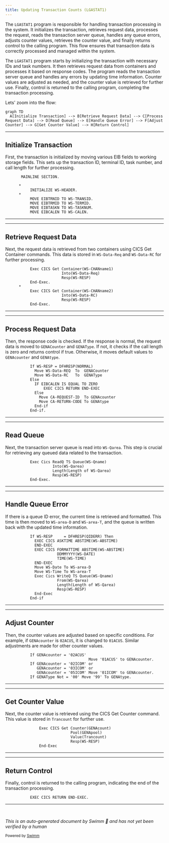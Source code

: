 ```yaml
---
title: Updating Transaction Counts (LGASTAT1)
---
```

The <SwmToken path="base/src/lgastat1.cbl" pos="7:6:6" line-data="       PROGRAM-ID. LGASTAT1.">`LGASTAT1`</SwmToken> program is responsible for handling transaction processing in the system. It initializes the transaction, retrieves request data, processes the request, reads the transaction server queue, handles any queue errors, adjusts counter values, retrieves the counter value, and finally returns control to the calling program. This flow ensures that transaction data is correctly processed and managed within the system.

The <SwmToken path="base/src/lgastat1.cbl" pos="7:6:6" line-data="       PROGRAM-ID. LGASTAT1.">`LGASTAT1`</SwmToken> program starts by initializing the transaction with necessary IDs and task numbers. It then retrieves request data from containers and processes it based on response codes. The program reads the transaction server queue and handles any errors by updating time information. Counter values are adjusted as needed, and the counter value is retrieved for further use. Finally, control is returned to the calling program, completing the transaction processing.

Lets' zoom into the flow:

```mermaid
graph TD
  A[Initialize Transaction] --> B[Retrieve Request Data] --> C[Process Request Data] --> D[Read Queue] --> E[Handle Queue Error] --> F[Adjust Counter] --> G[Get Counter Value] --> H[Return Control]
```

<SwmSnippet path="/base/src/lgastat1.cbl" line="69">

---

## Initialize Transaction

First, the transaction is initialized by moving various EIB fields to working storage fields. This sets up the transaction ID, terminal ID, task number, and call length for further processing.

```cobol
       MAINLINE SECTION.

      *
           INITIALIZE WS-HEADER.
      *
           MOVE EIBTRNID TO WS-TRANSID.
           MOVE EIBTRMID TO WS-TERMID.
           MOVE EIBTASKN TO WS-TASKNUM.
           MOVE EIBCALEN TO WS-CALEN.
```

---

</SwmSnippet>

<SwmSnippet path="/base/src/lgastat1.cbl" line="79">

---

## Retrieve Request Data

Next, the request data is retrieved from two containers using CICS Get Container commands. This data is stored in <SwmToken path="base/src/lgastat1.cbl" pos="80:3:7" line-data="                         Into(WS-Data-Req)">`WS-Data-Req`</SwmToken> and <SwmToken path="base/src/lgastat1.cbl" pos="85:3:7" line-data="                         Into(WS-Data-RC)">`WS-Data-RC`</SwmToken> for further processing.

```cobol
           Exec CICS Get Container(WS-CHANname1)
                         Into(WS-Data-Req)
                         Resp(WS-RESP)
           End-Exec.
      *
           Exec CICS Get Container(WS-CHANname2)
                         Into(WS-Data-RC)
                         Resp(WS-RESP)
           End-Exec.
```

---

</SwmSnippet>

<SwmSnippet path="/base/src/lgastat1.cbl" line="89">

---

## Process Request Data

Then, the response code is checked. If the response is normal, the request data is moved to <SwmToken path="base/src/lgastat1.cbl" pos="90:11:11" line-data="             Move WS-Data-REQ  To  GENACounter">`GENACounter`</SwmToken> and <SwmToken path="base/src/lgastat1.cbl" pos="91:11:11" line-data="             Move WS-Data-RC   To  GENAType">`GENAType`</SwmToken>. If not, it checks if the call length is zero and returns control if true. Otherwise, it moves default values to <SwmToken path="base/src/lgastat1.cbl" pos="96:11:11" line-data="               Move CA-REQUEST-ID  To GENAcounter">`GENAcounter`</SwmToken> and <SwmToken path="base/src/lgastat1.cbl" pos="97:11:11" line-data="               Move CA-RETURN-CODE To GENAtype">`GENAtype`</SwmToken>.

```cobol
           If WS-RESP = DFHRESP(NORMAL)
             Move WS-Data-REQ  To  GENACounter
             Move WS-Data-RC   To  GENAType
           Else
             IF EIBCALEN IS EQUAL TO ZERO
                 EXEC CICS RETURN END-EXEC
             Else
               Move CA-REQUEST-ID  To GENAcounter
               Move CA-RETURN-CODE To GENAtype
             End-if
           End-if.
```

---

</SwmSnippet>

<SwmSnippet path="/base/src/lgastat1.cbl" line="101">

---

## Read Queue

Next, the transaction server queue is read into <SwmToken path="base/src/lgastat1.cbl" pos="102:3:5" line-data="                     Into(WS-Qarea)">`WS-Qarea`</SwmToken>. This step is crucial for retrieving any queued data related to the transaction.

```cobol
           Exec Cics ReadQ TS Queue(WS-Qname)
                     Into(WS-Qarea)
                     Length(Length of WS-Qarea)
                     Resp(WS-RESP)
           End-Exec.
```

---

</SwmSnippet>

<SwmSnippet path="/base/src/lgastat1.cbl" line="106">

---

## Handle Queue Error

If there is a queue ID error, the current time is retrieved and formatted. This time is then moved to <SwmToken path="base/src/lgastat1.cbl" pos="113:9:13" line-data="             Move WS-Date To WS-area-D">`WS-area-D`</SwmToken> and <SwmToken path="base/src/lgastat1.cbl" pos="114:9:13" line-data="             Move WS-Time To WS-area-T">`WS-area-T`</SwmToken>, and the queue is written back with the updated time information.

```cobol
           If WS-RESP     = DFHRESP(QIDERR) Then
             EXEC CICS ASKTIME ABSTIME(WS-ABSTIME)
             END-EXEC
             EXEC CICS FORMATTIME ABSTIME(WS-ABSTIME)
                       DDMMYYYY(WS-DATE)
                       TIME(WS-TIME)
             END-EXEC
             Move WS-Date To WS-area-D
             Move WS-Time To WS-area-T
             Exec Cics WriteQ TS Queue(WS-Qname)
                       From(WS-Qarea)
                       Length(Length of WS-Qarea)
                       Resp(WS-RESP)
             End-Exec
           End-if
```

---

</SwmSnippet>

<SwmSnippet path="/base/src/lgastat1.cbl" line="122">

---

## Adjust Counter

Then, the counter values are adjusted based on specific conditions. For example, if <SwmToken path="base/src/lgastat1.cbl" pos="122:3:3" line-data="           If GENAcounter = &#39;02ACUS&#39;">`GENAcounter`</SwmToken> is <SwmToken path="base/src/lgastat1.cbl" pos="122:8:8" line-data="           If GENAcounter = &#39;02ACUS&#39;">`02ACUS`</SwmToken>, it is changed to <SwmToken path="base/src/lgastat1.cbl" pos="123:4:4" line-data="                                     Move &#39;01ACUS&#39; to GENAcounter.">`01ACUS`</SwmToken>. Similar adjustments are made for other counter values.

```cobol
           If GENAcounter = '02ACUS'
                                     Move '01ACUS' to GENAcounter.
           If GENAcounter = '02ICOM' or
              GENAcounter = '03ICOM' or
              GENAcounter = '05ICOM' Move '01ICOM' to GENAcounter.
           If GENAType Not = '00' Move '99' To GENAtype.
```

---

</SwmSnippet>

<SwmSnippet path="/base/src/lgastat1.cbl" line="129">

---

## Get Counter Value

Next, the counter value is retrieved using the CICS Get Counter command. This value is stored in <SwmToken path="base/src/lgastat1.cbl" pos="131:3:3" line-data="                             Value(Trancount)">`Trancount`</SwmToken> for further use.

```cobol
               Exec CICS Get Counter(GENAcount)
                             Pool(GENApool)
                             Value(Trancount)
                             Resp(WS-RESP)
               End-Exec
```

---

</SwmSnippet>

<SwmSnippet path="/base/src/lgastat1.cbl" line="135">

---

## Return Control

Finally, control is returned to the calling program, indicating the end of the transaction processing.

```cobol
           EXEC CICS RETURN END-EXEC.
```

---

</SwmSnippet>

&nbsp;

*This is an auto-generated document by Swimm 🌊 and has not yet been verified by a human*

<SwmMeta version="3.0.0" repo-id="Z2l0aHViJTNBJTNBa3luZHJ5bC1jaWNzLWdlbmFwcCUzQSUzQVN3aW1tLURlbW8=" repo-name="kyndryl-cics-genapp"><sup>Powered by [Swimm](/)</sup></SwmMeta>
